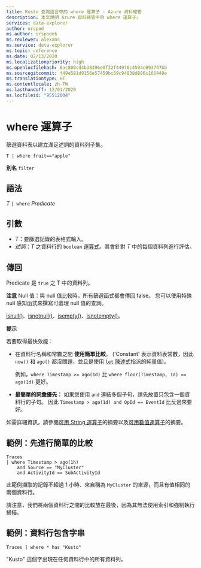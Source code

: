 ```yaml
---
title: Kusto 查詢語言中的 where 運算子 - Azure 資料總管
description: 本文說明 Azure 資料總管中的 where 運算子。
services: data-explorer
author: orspod
ms.author: orspodek
ms.reviewer: alexans
ms.service: data-explorer
ms.topic: reference
ms.date: 02/13/2020
ms.localizationpriority: high
ms.openlocfilehash: 6ac800cd4b38396e0f32f44976c4594c093747bb
ms.sourcegitcommit: f49e581d9156e57459bc69c94838d886c166449e
ms.translationtype: HT
ms.contentlocale: zh-TW
ms.lasthandoff: 12/01/2020
ms.locfileid: "95512004"
---
```

# <a name="where-operator"></a>where 運算子

篩選資料表以建立滿足述詞的資料列子集。

```kusto
T | where fruit=="apple"
```

**別名** `filter`

## <a name="syntax"></a>語法

*T* `| where` *Predicate*

## <a name="arguments"></a>引數

* *T*：要篩選記錄的表格式輸入。
* *述詞*：*T* 之資料行的 `boolean` [運算式](./scalar-data-types/bool.md)。其會針對 *T* 中的每個資料列進行評估。

## <a name="returns"></a>傳回

Predicate 是 `true` 之 T 中的資料列。

**注意** Null 值：與 null 值比較時，所有篩選函式都會傳回 false。 您可以使用特殊 null 感知函式來撰寫可處理 null 值的查詢。

[isnull()](./isnullfunction.md)、[isnotnull()](./isnotnullfunction.md)、[isempty()](./isemptyfunction.md)、[isnotempty()](./isnotemptyfunction.md)。 

**提示**

若要取得最快效能︰

* 在資料行名稱和常數之間 **使用簡單比較**。 ('Constant' 表示資料表常數，因此 `now()` 和 `ago()` 都沒問題，並且是使用 [`let` 陳述式](./letstatement.md)指派的純量值)。

    例如，`where Timestamp >= ago(1d)` 比 `where floor(Timestamp, 1d) == ago(1d)` 更好。

* **最簡單的詞彙優先︰** 如果您使用 `and` 連結多個子句，請先放置只包含一個資料行的子句。 因此 `Timestamp > ago(1d) and OpId == EventId` 比反過來要好。

如需詳細資訊，請參閱[可用 String 運算子](./datatypes-string-operators.md)的摘要以及[可用數值運算子](./numoperators.md)的摘要。

## <a name="example-simple-comparisons-first"></a>範例：先進行簡單的比較

```kusto
Traces
| where Timestamp > ago(1h)
    and Source == "MyCluster"
    and ActivityId == SubActivityId 
```

此範例擷取的記錄不超過 1 小時、來自稱為 `MyCluster` 的來源，而且有值相同的兩個資料行。 

請注意，我們將兩個資料行之間的比較放在最後，因為其無法使用索引和強制執行掃描。

## <a name="example-columns-contain-string"></a>範例：資料行包含字串

```kusto
Traces | where * has "Kusto"
```

"Kusto" 這個字出現在任何資料行中的所有資料列。
 
